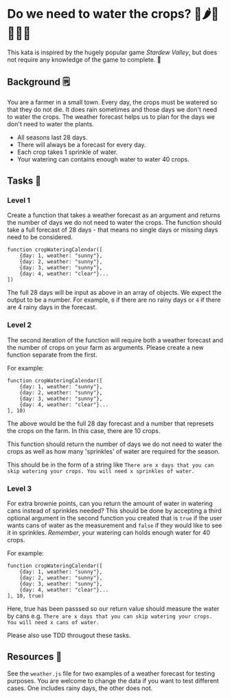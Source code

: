 # Do we need to water the crops? 🌽🌶️🍓🥔🥦🍇

This kata is inspired by the hugely popular game _Stardew Valley_, but does not require any knowledge of the game to complete. 💫

## Background 🗒️
You are a farmer in a small town. Every day, the crops must be watered so that they do not die. It does rain sometimes and those days we don't need to water the crops. The weather forecast helps us to plan for the days we don't need to water the plants. 
- All seasons last 28 days. 
- There will always be a forecast for every day.
- Each crop takes 1 sprinkle of water.
- Your watering can contains enough water to water 40 crops.

## Tasks 🚜
### Level 1
Create a function that takes a weather forecast as an argument and returns the number of days we do not need to water the crops. The function should take a full forecast of 28 days - that means no single days or missing days need to be considered.

```
function cropWateringCalendar([
    {day: 1, weather: "sunny"},
    {day: 2, weather: "sunny"},
    {day: 3, weather: "sunny"},
    {day: 4, weather: "clear"}...
])
```
The full 28 days will be input as above in an array of objects. We expect the output to be a number. For example, `0` if there are no rainy days or `4` if there are 4 rainy days in the forecast.

### Level 2
The second iteration of the function will require both a weather forecast and the number of crops on your farm as arguments. Please create a new function separate from the first.

For example:

```
function cropWateringCalendar([
    {day: 1, weather: "sunny"},
    {day: 2, weather: "sunny"},
    {day: 3, weather: "sunny"},
    {day: 4, weather: "clear"}...
], 10)
```
The above would be the full 28 day forecast and a number that represets the crops on the farm. In this case, there are 10 crops.

This function should return the number of days we do not need to water the crops as well as how many 'sprinkles' of water are required for the season. 

This should be in the form of a string like `There are x days that you can skip watering your crops. You will need x sprinkles of water.`

### Level 3
For extra brownie points, can you return the amount of water in watering cans instead of sprinkles needed? This should be done by accepting a third optional argument in the second function you created that is `true` if the user wants cans of water as the measurement and `false` if they would like to see it in sprinkles. _Remember_, your watering can holds enough water for 40 crops.

For example:

```
function cropWateringCalendar([
    {day: 1, weather: "sunny"},
    {day: 2, weather: "sunny"},
    {day: 3, weather: "sunny"},
    {day: 4, weather: "clear"}...
], 10, true)
```

Here, true has been passsed so our return value should measure the water by cans e.g. `There are x days that you can skip watering your crops. You will need x cans of water.`

Please also use TDD througout these tasks.

## Resources 🌾
See the `weather.js` file for two examples of a weather forecast for testing purposes. You are welcome to change the data if you want to test different cases. One includes rainy days, the other does not.
